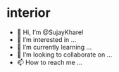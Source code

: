 # interior
- 👋 Hi, I’m @SujayKharel
- 👀 I’m interested in ...
- 🌱 I’m currently learning ...
- 💞️ I’m looking to collaborate on ...
- 📫 How to reach me ...

<!---
SujayKharel/SujayKharel is a ✨ special ✨ repository because its `README.md` (this file) appears on your GitHub profile.
You can click the Preview link to take a look at your changes.
--->
